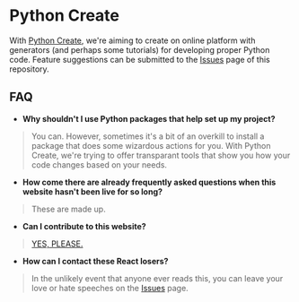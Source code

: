 
# Python Create

With [Python Create](https://pythoncreate.com/), we're aiming to create on online platform with generators (and perhaps some tutorials) for
developing proper Python code. Feature suggestions can be submitted to the [Issues](https://github.com/bartcode/pythoncreate/issues)
page of this repository.

## FAQ

- **Why shouldn't I use Python packages that help set up my project?**

> You can.
> However, sometimes it's a bit of an overkill to install a package that does some wizardous actions for you. With Python Create, we're trying to offer transparant tools that show you how your code changes based on your needs.

- **How come there are already frequently asked questions when this website hasn't been live for so long?**

> These are made up.

- **Can I contribute to this website?**

> [YES, PLEASE.](https://github.com/bartcode/pythoncreate/issues)

- **How can I contact these React losers?**

> In the unlikely event that anyone ever reads this, you can leave your love or hate speeches on the [Issues](https://github.com/bartcode/pythoncreate/issues) page.
